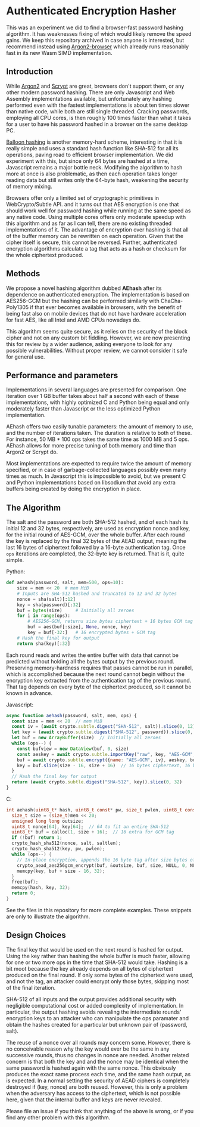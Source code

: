 # Authenticated Encryption Hasher

This was an experiment we did to find a browser-fast password hashing algorithm. It has weaknesses fixing of which would likely remove the speed gains. We keep this repository archived in case anyone is interested, but recommend instead using [Argon2-browser](https://github.com/antelle/argon2-browser) which already runs reasonably fast in its new Wasm SIMD implementation.

## Introduction

While [Argon2](https://github.com/P-H-C/phc-winner-argon2) and [Scrypt](http://www.tarsnap.com/scrypt.html) are great, browsers don't support them, or any other modern password hashing. There are only Javascript and Web Assembly implementations available, but unfortunately any hashing performed even with the fastest implementations is about ten times slower than native code, while both are still single threaded. Cracking passwords, employing all CPU cores, is then roughly 100 times faster than what it takes for a user to have his password hashed in a browser on the same desktop PC.

[Balloon hashing](https://github.com/henrycg/balloon) is another memory-hard scheme, interesting in that it is really simple and uses a standard hash function like SHA-512 for all its operations, paving road to efficient browser implementation. We did experiment with this, but since only 64 bytes are hashed at a time, Javascript remains a major bottle neck. Modifying the algorithm to hash more at once is also problematic, as then each operation takes longer reading data but still writes only the 64-byte hash, weakening the security of memory mixing.

Browsers offer only a limited set of cryptographic primitives in WebCrypto/Subtle API. and it turns out that AES encryption is one that should work well for password hashing while running at the same speed as any native code. Using multiple cores offers only moderate speedup with this algorithm and as far as I can tell, there are no existing threaded implementations of it. The advantage of encryption over hashing is that all of the buffer memory can be rewritten on each operation. Given that the cipher itself is secure, this cannot be reversed. Further, authenticated encryption algorithms calculate a tag that acts as a hash or checksum for the whole ciphertext produced.

## Methods

We propose a novel hashing algorithm dubbed **AEhash** after its dependence on authenticated encryption. The implementation is based on AES256-GCM but the hashing can be performed similarly with ChaCha-Poly1305 if that ever becomes available in browsers, with the benefit of being fast also on mobile devices that do not have hardware acceleration for fast AES, like all Intel and AMD CPUs nowadays do.

This algorithm seems quite secure, as it relies on the security of the block cipher and not on any custom bit fiddling. However, we are now presenting this for review by a wider audience, asking everyone to look for any possible vulnerabilities. Without proper review, we cannot consider it safe for general use.

## Performance and parameters

Implementations in several languages are presented for comparison. One iteration over 1 GB buffer takes about half a second with each of these implementations, with highly optimized C and Python being equal and only moderately faster than Javascript or the less optimized Python implementation.

AEhash offers two easily tunable parameters: the amount of memory to use, and the number of iterations taken. The duration is relative to both of these. For instance, 50 MB * 100 ops takes the same time as 1000 MB and 5 ops. AEhash allows for more precise tuning of both memory and time than Argon2 or Scrypt do.

Most implementations are expected to require twice the amount of memory specified, or in case of garbage-collected languages possibly even many times as much. In Javascript this is impossible to avoid, but we present C and Python implementations based on libsodium that avoid any extra buffers being created by doing the encryption in place.

## The Algorithm

The salt and the password are both SHA-512 hashed, and of each hash its initial 12 and 32 bytes, respectively, are used as encryption nonce and key, for the initial round of AES-GCM, over the whole buffer. After each round the key is replaced by the final 32 bytes of the AEAD output, meaning the last 16 bytes of ciphertext followed by a 16-byte authentication tag. Once `ops` iterations are completed, the 32-byte key is returned. That is it, quite simple.

Python:
```python
def aehash(password, salt, mem=500, ops=10):
    size = mem << 20  # mem MiB
    # Inputs are SHA-512 hashed and truncated to 12 and 32 bytes
    nonce = sha(salt)[:12]
    key = sha(password)[:32]
    buf = bytes(size)     # Initially all zeroes
    for i in range(ops):
        # AES256-GCM, returns size bytes ciphertext + 16 bytes GCM tag
        buf = aes(buf[:size], None, nonce, key)
        key = buf[-32:]   # 16 encrypted bytes + GCM tag
    # Hash the final key for output
    return sha(key)[:32]
```

Each round reads and writes the entire buffer with data that cannot be predicted without holding all the bytes output by the previous round. Preserving memory-hardness requires that passes cannot be run in parallel, which is accomplished because the next round cannot begin without the encryption key extracted from the authentication tag of the previous round. That tag depends on every byte of the ciphertext produced, so it cannot be known in advance.


Javascript:
```javascript
async function aehash(password, salt, mem, ops) {
  const size = mem << 20  // mem MiB
  const iv = (await crypto.subtle.digest("SHA-512", salt)).slice(0, 12)
  let key = (await crypto.subtle.digest("SHA-512", password)).slice(0, 32)
  let buf = new ArrayBuffer(size)  // Initially all zeroes
  while (ops--) {
    const bufview = new DataView(buf, 0, size)
    const aeskey = await crypto.subtle.importKey("raw", key, "AES-GCM", false, ["encrypt"])
    buf = await crypto.subtle.encrypt({name: "AES-GCM", iv}, aeskey, bufview)
    key = buf.slice(size - 16, size + 16)  // 16 bytes ciphertext, 16 bytes GCM tag
  }
  // Hash the final key for output
  return (await crypto.subtle.digest("SHA-512", key)).slice(0, 32)
}
```

C:
```c
int aehash(uint8_t* hash, uint8_t const* pw, size_t pwlen, uint8_t const* salt, size_t saltlen, unsigned mem, unsigned ops) {
  size_t size = (size_t)mem << 20;
  unsigned long long outsize;
  uint8_t nonce[64], key[64];  // 64 to fit an entire SHA-512
  uint8_t* buf = calloc(1, size + 16);  // 16 extra for GCM tag
  if (!buf) return 1;
  crypto_hash_sha512(nonce, salt, saltlen);
  crypto_hash_sha512(key, pw, pwlen);
  while (ops--) {
    // In-place encryption, appends the 16 byte tag after size bytes of ciphertext
    crypto_aead_aes256gcm_encrypt(buf, &outsize, buf, size, NULL, 0, NULL, nonce, key);
    memcpy(key, buf + size - 16, 32);
  }
  free(buf);
  memcpy(hash, key, 32);
  return 0;
}
```

See the files in this repository for more complete examples. These snippets are only to illustrate the algorithm.


## Design Choices

The final key that would be used on the next round is hashed for output. Using the key rather than hashing the whole buffer is much faster, allowing for one or two more ops in the time that SHA-512 would take. Hashing is a bit moot because the key already depends on all bytes of ciphertext produced on the final round. If only some bytes of the ciphertext were used, and not the tag, an attacker could encrypt only those bytes, skipping most of the final iteration.

SHA-512 of all inputs and the output provides additional security with negligible computational cost or added complexity of implementation. In particular, the output hashing avoids revealing the intermediate rounds' encryption keys to an attacker who can manipulate the ops paramater and obtain the hashes created for a particular but unknown pair of (password, salt).

The reuse of a nonce over all rounds may concern some. However, there is no conceivable reason why the key would ever be the same in any successive rounds, thus no changes in nonce are needed. Another related concern is that both the key and and the nonce may be identical when the same password is hashed again with the same nonce. This obviously produces the exact same process each time, and the same hash output, as is expected. In a normal setting the security of AEAD ciphers is completely destroyed if (key, nonce) are both reused. However, this is only a problem when the adversary has access to the ciphertext, which is not possible here, given that the internal buffer and keys are never revealed.

Please file an issue if you think that anything of the above is wrong, or if you find any other problem with this algorithm.
